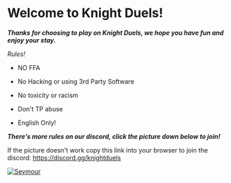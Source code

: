 # **Welcome to Knight Duels!**

***Thanks for choosing to play on Knight Duels, we hope you have fun and enjoy your stay.***

*Rules!*

- NO FFA

- No Hacking or using 3rd Party Software

- No toxicity or racism

- Don't TP abuse

- English Only!           


***There's more rules on our discord, click the picture down below to join!***

If the picture doesn't work copy this link into your browser to join the discord: https://discord.gg/knightduels

[![Seymour](https://cdn.discordapp.com/attachments/912886635438420021/1115304502178889788/Screenshot_342.png)](https://discord.gg/knightduels)
